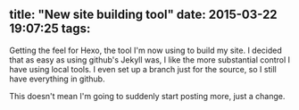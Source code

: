 title: "New site building tool"
date: 2015-03-22 19:07:25
tags:
---
Getting the feel for Hexo, the tool I'm now using to build my site. I decided that as easy as using github's Jekyll was, I like the more substantial control I have using local tools. I even set up a branch just for the source, so I still have everything in github.

This doesn't mean I'm going to suddenly start posting more, just a change.
